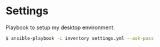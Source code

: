 Settings
========
Playbook to setup my desktop environment.

```bash
$ ansible-playbook -i inventory settings.yml --ask-pass
```
